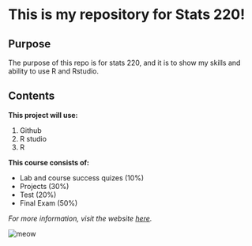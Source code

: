 # This is my repository for Stats 220!

## Purpose 
The purpose of this repo is for stats 220, and it is to show my skills and ability to use R and Rstudio.

## Contents

**This project will use:**
  1. Github
  2. R studio
  3. R

**This course consists of:**
  - Lab and course success quizes (10%)
  - Projects (30%)
  - Test (20%)
  - Final Exam (50%)
 

*For more information, visit the website [here](https://github.com/junjunj/Stats220).*

![meow](https://m.media-amazon.com/images/I/51WHgHxF5YL._AC_UF1000,1000_QL80_.jpg)
